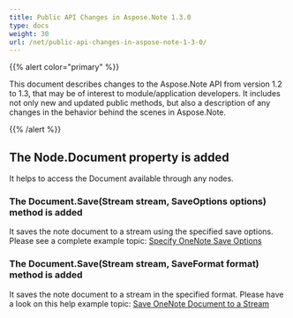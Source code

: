 ```yaml
---
title: Public API Changes in Aspose.Note 1.3.0
type: docs
weight: 30
url: /net/public-api-changes-in-aspose-note-1-3-0/
---
```


{{% alert color="primary" %}} 

This document describes changes to the Aspose.Note API from version 1.2 to 1.3, that may be of interest to module/application developers. It includes not only new and updated public methods, but also a description of any changes in the behavior behind the scenes in Aspose.Note.

{{% /alert %}} 
## **The Node.Document property is added**
It helps to access the Document available through any nodes.
### **The Document.Save(Stream stream, SaveOptions options) method is added**
It saves the note document to a stream using the specified save options. Please see a complete example topic: [Specify OneNote Save Options](https://docs.aspose.com/note/net/save-a-onenote-document/#specify-onenote-save-options)
### **The Document.Save(Stream stream, SaveFormat format) method is added**
It saves the note document to a stream in the specified format. Please have a look on this help example topic: [Save OneNote Document to a Stream](https://docs.aspose.com/note/net/save-a-onenote-document/#save-onenote-document-to-a-stream)
